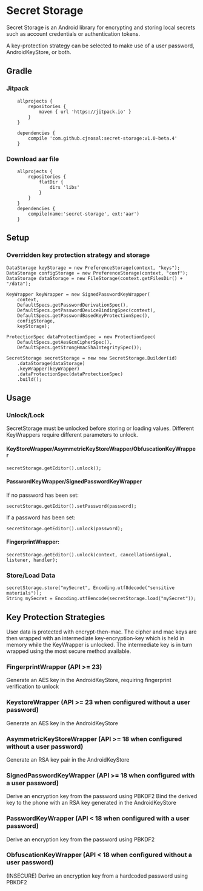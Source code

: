 # Secret Storage
Secret Storage is an Android library for encrypting and storing local secrets such as account credentials or authentication tokens.

A key-protection strategy can be selected to make use of a user password, AndroidKeyStore, or both.
## Gradle
### Jitpack
```
    allprojects {
        repositories {
            maven { url 'https://jitpack.io' }
        }
    }
    
    dependencies {
        compile 'com.github.cjnosal:secret-storage:v1.0-beta.4'
    }
```
### Download aar file
```
    allprojects {
        repositories {
            flatDir {
                dirs 'libs'
            }
        }
    }
    dependencies {
        compile(name:'secret-storage', ext:'aar')
    }
```
## Setup

### Overridden key protection strategy and storage
```
DataStorage keyStorage = new PreferenceStorage(context, "keys");
DataStorage configStorage = new PreferenceStorage(context, "conf");
DataStorage dataStorage = new FileStorage(context.getFilesDir() + "/data");

KeyWrapper keyWrapper = new SignedPasswordKeyWrapper(
    context,
    DefaultSpecs.getPasswordDerivationSpec(),
    DefaultSpecs.getPasswordDeviceBindingSpec(context),
    DefaultSpecs.getPasswordBasedKeyProtectionSpec(),
    configStorage,
    keyStorage);
                        
ProtectionSpec dataProtectionSpec = new ProtectionSpec(
    DefaultSpecs.getAesGcmCipherSpec(), 
    DefaultSpecs.getStrongHmacShaIntegritySpec());

SecretStorage secretStorage = new new SecretStorage.Builder(id)
    .dataStorage(dataStorage)
    .keyWrapper(keyWrapper)
    .dataProtectionSpec(dataProtectionSpec)
    .build();
```

## Usage
### Unlock/Lock
SecretStorage must be unlocked before storing or loading values. Different KeyWrappers require different parameters to unlock.
#### KeyStoreWrapper/AsymmetricKeyStoreWrapper/ObfuscationKeyWrapper
```
secretStorage.getEditor().unlock();
```
#### PasswordKeyWrapper/SignedPasswordKeyWrapper
If no password has been set:
```
secretStorage.getEditor().setPassword(password);
```
If a password has been set:
```
secretStorage.getEditor().unlock(password);
```
#### FingerprintWrapper:
```
secretStorage.getEditor().unlock(context, cancellationSignal, listener, handler);
```
### Store/Load Data
```
secretStorage.store("mySecret", Encoding.utf8decode("sensitive materials"));
String mySecret = Encoding.utf8encode(secretStorage.load("mySecret"));
```
## Key Protection Strategies
User data is protected with encrypt-then-mac. The cipher and mac keys are then wrapped with an intermediate key-encryption-key which is held in memory while the KeyWrapper is unlocked. The intermediate key is in turn wrapped using the most secure method available.
### FingerprintWrapper (API >= 23)
Generate an AES key in the AndroidKeyStore, requiring fingerprint verification to unlock
### KeystoreWrapper (API >= 23 when configured without a user password)
Generate an AES key in the AndroidKeyStore
### AsymmetricKeyStoreWrapper (API >= 18 when configured without a user password)
Generate an RSA key pair in the AndroidKeyStore
### SignedPasswordKeyWrapper (API >= 18 when configured with a user password)
Derive an encryption key from the password using PBKDF2
Bind the derived key to the phone with an RSA key generated in the AndroidKeyStore
### PasswordKeyWrapper (API < 18 when configured with a user password) 
Derive an encryption key from the password using PBKDF2
### ObfuscationKeyWrapper (API < 18 when configured without a user password)
(INSECURE) Derive an encryption key from a hardcoded password using PBKDF2 
